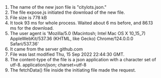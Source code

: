 1. The name of the new json file is "citylots.json."
2. The file expose.js initiated the download of the new file.
3. File size is 778 kB
4. It took 93 ms for whole process. Waited about 6 ms before, and 86.13 ms for the download.
5. The user agent is 
'Mozilla/5.0 (Macintosh; Intel Mac OS X 10_15_7) AppleWebKit/537.36 (KHTML, like Gecko) Chrome/124.0.0.0 Safari/537.36'
1. It came from the server github.com
2. File was last modified Thu, 15 Sep 2022 22:44:30 GMT.
3. The content-type of the file is a json application with a character set of utf-8. application/json; charset=utf-8
4. The fetchData() file inside the initiating file made the request.

